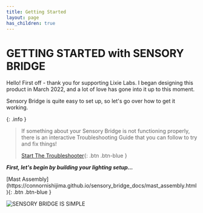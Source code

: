 ```yaml
---
title: Getting Started
layout: page
has_children: true
---
```


# **GETTING STARTED with SENSORY BRIDGE**

Hello! First off - thank you for supporting Lixie Labs. I began designing this product in March 2022, and a lot of love has gone into it up to this moment.

Sensory Bridge is quite easy to set up, so let's go over how to get it working.

{: .info }
> If something about your Sensory Bridge is not functioning properly, there is an interactive Troubleshooting Guide that you can follow to try and fix things!
>
> [Start The Troubleshooter](https://sensorybridge.rocks/troubleshooting/){: .btn .btn-blue }

***First, let's begin by building your lighting setup...***

<right-align>
[Mast Assembly](https://connornishijima.github.io/sensory_bridge_docs/mast_assembly.html){: .btn .btn-blue }
</right-align>

![SENSORY BRIDGE IS SIMPLE](https://github.com/connornishijima/sensory_bridge_docs/blob/main/img/7.jpg?raw=true)

